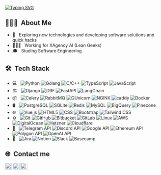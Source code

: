 
[![Typing SVG](https://readme-typing-svg.demolab.com?font=Fira+Code&size=35&pause=1000&vCenter=true&width=435&lines=hey+there+%F0%9F%91%8B;hows+it+goin%3F)](https://git.io/typing-svg)

## 👨🏻‍💻 &nbsp;About Me 

- 🤔 &nbsp; Exploring new technologies and developing software solutions and quick hacks
- 👨🏻‍💻 &nbsp; Working for XAgency AI (Lean Geeks)
- 🎓 &nbsp; Studing Software Engineering


## 🛠 &nbsp;Tech Stack

- 💻 &nbsp;
  ![Python](https://img.shields.io/badge/-Python-333333?style=flat&logo=python)
  ![Golang](https://img.shields.io/badge/-Golang-333333?style=flat&logo=go)
  ![C/C++](https://img.shields.io/badge/-C/C++-333333?style=flat&logo=C%2B%2B&logoColor=00599C)
  ![TypeScript](https://img.shields.io/badge/-TypeScript-333333?style=flat&logo=typescript)
  ![JavaScript](https://img.shields.io/badge/-JavaScript-333333?style=flat&logo=javascript)
- 🏗 &nbsp;
  ![Django](https://img.shields.io/badge/-Django-333333?style=flat&logo=django)
  ![DRF](https://img.shields.io/badge/DRF-333333?style=flat&logo=django)
  ![FastAPI](https://img.shields.io/badge/-FastAPI-333333?style=flat&logo=fastapi)
  ![LangChain](https://img.shields.io/badge/-LangChain-333333?style=flat&logo=LangChain)
- 📦 &nbsp;
  ![Celery](https://img.shields.io/badge/-Celery-333333?style=flat&logo=celery&logoColor=2cf26b)
  ![RabbitMQ](https://img.shields.io/badge/-RabbitMQ-333333?style=flat&logo=rabbitmq)
  ![GUnicorn](https://img.shields.io/badge/-Gunicorn-333333?style=flat&logo=gunicorn)
  ![NGINX](https://img.shields.io/badge/-NGINX-333333?style=flat&logo=nginx&logoColor=1cb028)
  ![caddy](https://img.shields.io/badge/-caddy-333333?style=flat&logo=caddy)
  ![Docker](https://img.shields.io/badge/-Docker-333333?style=flat&logo=docker)
- 🛢 &nbsp;
  ![PostgreSQL](https://img.shields.io/badge/-PostgreSQL-333333?style=flat&logo=PostgreSQL)
  ![SQLite](https://img.shields.io/badge/-SQLite-333333?style=flat&logo=sqlite&logoColor=1854cc)
  ![Redis](https://img.shields.io/badge/-Redis-333333?style=flat&logo=Redis)
  ![MySQL](https://img.shields.io/badge/-MySQL-333333?style=flat&logo=mysql)
  ![BigQuery](https://img.shields.io/badge/-BigQuery-333333?style=flat&logo=googlebigquery)
  ![Pinecone](https://img.shields.io/badge/-Pinecone-333333?style=flat&logo=pinecone)
- 🌐 &nbsp;
  ![Vue.js](https://img.shields.io/badge/-Vue.js-333333?style=flat&logo=vue.js)
  ![HTML5](https://img.shields.io/badge/-HTML5-333333?style=flat&logo=HTML5)
  ![CSS](https://img.shields.io/badge/-CSS-333333?style=flat&logo=CSS3&logoColor=1572B6)
  ![Bootstrap](https://img.shields.io/badge/-Bootstrap-333333?style=flat&logo=bootstrap&logoColor=1572B6)
  ![Tailwind CSS](https://img.shields.io/badge/-Tailwind%20CSS-333333?style=flat&logo=tailwindcss)
- ⚙️ &nbsp;
  ![Git](https://img.shields.io/badge/-Git-333333?style=flat&logo=git)
  ![GitHub](https://img.shields.io/badge/-GitHub-333333?style=flat&logo=github)
  ![Bitbucket](https://img.shields.io/badge/-Bitbucket-333333?style=flat&logo=bitbucket&logoColor=3da5f5)
  ![GitLab](https://img.shields.io/badge/-GitLab-333333?style=flat&logo=gitlab)
  ![Linux](https://img.shields.io/badge/-Linux-333333?style=flat&logo=Linux)
  ![AWS](https://img.shields.io/badge/-AWS-333333?style=flat&logo=amazon)
  ![DigitalOcean](https://img.shields.io/badge/-DigitalOcean-333333?style=flat&logo=digitalocean)
  ![Hetzner](https://img.shields.io/badge/-Hetzner-333333?style=flat&logo=hetzner)
  ![Cloudflare](https://img.shields.io/badge/-Cloudflare-333333?style=flat&logo=cloudflare)
- 📨 &nbsp;
  ![Telegram API](https://img.shields.io/badge/-Telegram%20API-333333?style=flat&logo=telegram)
  ![Discord API](https://img.shields.io/badge/-Discord%20API-333333?style=flat&logo=discord)
  ![Google API](https://img.shields.io/badge/-Google%20API-333333?style=flat&logo=google)
  ![Ethereum API](https://img.shields.io/badge/-Ethereum%20API-333333?style=flat&logo=ethereum&logoColor=583361)
  ![Polygon API](https://img.shields.io/badge/-Polygon%20API-333333?style=flat&logo=polygon&logoColor=9722e0)
  ![OpenAI API](https://img.shields.io/badge/-OpenAI%20API-333333?style=flat&logo=openai)
- 📆 &nbsp;
  ![Jira](https://img.shields.io/badge/-Jira-333333?style=flat&logo=jira&logoColor=1181bd)
  ![Notion](https://img.shields.io/badge/-Notion-333333?style=flat&logo=notion)
  ![Slack](https://img.shields.io/badge/-Slack-333333?style=flat&logo=slack&logoColor=b861ed)
  ![Basecamp](https://img.shields.io/badge/-Basecamp-333333?style=flat&logo=basecamp&logoColor=f0e930)

## 🌐 &nbsp;Сontact me
[<img align="left" alt="zee229 | Gmail" width="22px" src="https://www.vectorlogo.zone/logos/gmail/gmail-icon.svg" />](mailto:me@nikita-yastreb.com)
[<img align="left" alt="zee229 | LinkedIn" width="22px" src="https://www.vectorlogo.zone/logos/linkedin/linkedin-icon.svg" />](https://www.linkedin.com/in/nikita-yastreb/)
[<img align="left" alt="zee229 | Telegram" width="22px" src="https://www.vectorlogo.zone/logos/telegram/telegram-tile.svg" />](https://t.me/nikita_yastreb)
